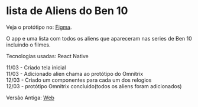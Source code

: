 # lista de Aliens do Ben 10

Veja o protótipo no: [Figma](https://www.figma.com/file/nnUp22Ur514kJ5YCqyGBh0/DS---Mobile?type=design&node-id=0%3A1&mode=design&t=IOe5t1KBykD3esBa-1).


O app e uma lista com todos os aliens que apareceram nas series de Ben 10 incluindo o filmes.

Tecnologias usadas: React Native


11/03 - Criado tela inicial<br>
11/03 - Adicionado alien chama ao protótipo do Omnitrix<br>
12/03 - Criado um componentes para cada um dos relogios<br>
12/03 - protótipo Omnitrix concluido(todos os aliens foram adicionados) 

Versão Antiga: [Web](https://lucianoquintela.github.io/ben10-aliens/)
